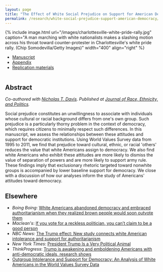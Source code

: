 ```yaml
---
layout: page
title: "The Effect of White Social Prejudice on Support for American Democracy"
permalink: /research/white-social-prejudice-support-american-democracy/
---
```


{% include image.html url="/images/charlottesville-white-pride-rally.jpg" caption="A man marching with white nationalists makes a slashing motion across his throat toward counter-protester in Charlottesville's white pride rally. (Chip Somodevilla/Getty Images)" width="400" align="right" %}

<!--## Article and Supporting Materials  --> 

- [Manuscript](https://github.com/svmiller/woi/blob/master/ms.pdf)
- [Appendix](https://github.com/svmiller/woi/blob/master/appendix/appendix.pdf)
- [Replication materials](https://github.com/svmiller/woi)

<hr style="clear:both;visibility: hidden;" />  

## Abstract

*Co-authored with [Nicholas T. Davis](http://www.nicholastdavis.com/). Published at [Journal of Race, Ethnicity, and Politics](https://www.cambridge.org/core/journals/journal-of-race-ethnicity-and-politics/article/abs/effect-of-white-social-prejudice-on-support-for-american-democracy/84E06B7CA592CCC53852AE94AAD35B9F).*

Social prejudice constitutes an unwillingness to associate with individuals whose cultural or racial background differs from one's own group. Such prejudice is a particularly thorny problem in the context of democracy, which requires citizens to minimally respect such differences. In this manuscript, we assess the relationships between these attitudes and support for democratic institutions. Using World Values Survey data from 1995 to 2011, we find that prejudice toward cultural, ethnic, or racial 'others' reduces the value that white Americans assign to democracy. We also find white Americans who exhibit these attitudes are more likely to dismiss the value of separation of powers and are more likely to support army rule. These findings imply that exclusionary rhetoric targeted toward nonwhite groups is accompanied by lower baseline support for democracy. We close with a discussion of how our analyses inform the study of Americans' attitudes toward democracy.

## Elsewhere

- *Boing Boing*: [White Americans abandoned democracy and embraced authoritarianism when they realized brown people would soon outvote them](https://boingboing.net/2018/05/30/pissed-on-by-trickledown.html)
- *Maclean's*: [If you vote for a reckless politician, you can’t claim to be a good person](https://www.macleans.ca/opinion/if-you-vote-for-a-reckless-politician-you-cant-claim-to-be-a-good-person/)
- *NBC News:* [The Trump effect: New study connects white American intolerance and support for authoritarianism](https://www.nbcnews.com/think/opinion/trump-effect-new-study-connects-white-american-intolerance-support-authoritarianism-ncna877886)
- *New York Times*: [President Trump Is a Very Political Animal](https://www.nytimes.com/2018/05/24/opinion/trump-animals-immigrants-politics.html)
- *ThinkProgress*: [Trump is awakening and emboldening Americans with anti-democratic ideals, research shows](https://thinkprogress.org/new-study-trump-white-supremacy-awakening/)
- [Outgroup Intolerance and Support for Democracy: An Analysis of White Americans in the World Values Survey Data](http://svmiller.com/blog/2017/08/usa-intolerance-xenophobia-racism-strong-leader-democracy-trump/)
